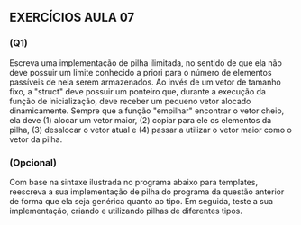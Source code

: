## EXERCÍCIOS AULA 07

### (Q1)

Escreva uma implementação de pilha ilimitada, no sentido de que ela não deve possuir um limite conhecido a priori para o número de elementos passíveis de nela serem armazenados. Ao invés de um vetor de tamanho fixo, a "struct" deve possuir um ponteiro que, durante a execução da função de inicialização, deve receber um pequeno vetor alocado dinamicamente. Sempre que a função "empilhar" encontrar o vetor cheio, ela deve (1) alocar um vetor maior, (2) copiar para ele os elementos da pilha, (3) desalocar o vetor atual e (4) passar a utilizar o vetor maior como o vetor da pilha.

### (Opcional) 

Com base na sintaxe ilustrada no programa abaixo para templates, reescreva a sua implementação de pilha do programa da questão anterior de forma que ela seja genérica quanto ao tipo. Em seguida, teste a sua implementação, criando e utilizando pilhas de diferentes tipos.